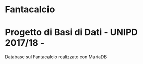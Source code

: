 # Fantacalcio
# Progetto di Basi di Dati - UNIPD 2017/18 -
Database sul Fantacalcio realizzato con MariaDB
